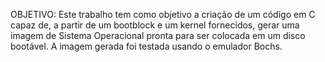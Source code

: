
OBJETIVO:
Este trabalho tem como objetivo a criação de um código em C capaz de, a partir de um bootblock
e um kernel fornecidos, gerar uma imagem de Sistema Operacional pronta para ser colocada em um
disco bootável. A imagem gerada foi testada usando o emulador Bochs.


